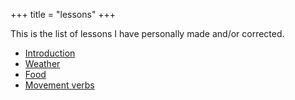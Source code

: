 +++
title = "lessons"
+++

This is the list of lessons I have personally made and/or corrected.

  - [Introduction](/user/ian/Introduction)
  - [Weather](/user/ian/Weather)
  - [Food](/user/ian/Food)
  - [Movement verbs](/user/ian/Movement_verbs)
